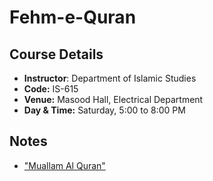 # Fehm-e-Quran

## Course Details

- **Instructor**: Department of Islamic Studies
- **Code:** IS-615
- **Venue:** Masood Hall, Electrical Department
- **Day & Time:** Saturday, 5:00 to 8:00 PM

## Notes

- ["Muallam Al Quran"](<./notes/Muallam Al Quran.pdf>)
